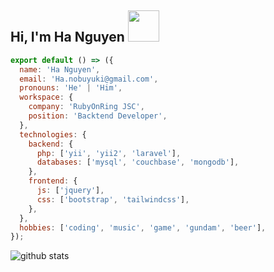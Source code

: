 <h2>Hi, I'm Ha Nguyen <img src="https://camo.githubusercontent.com/40dff491d4e8123af55298ef908faedb66c463e5/68747470733a2f2f6d656469612e67697068792e636f6d2f6d656469612f57556c706c634d704f43456d5447427442572f67697068792e676966" width="50"></h2>

```javascript
export default () => ({
  name: 'Ha Nguyen',
  email: 'Ha.nobuyuki@gmail.com',
  pronouns: 'He' | 'Him',
  workspace: {
    company: 'RubyOnRing JSC',
    position: 'Backtend Developer',
  },
  technologies: {
    backend: {
      php: ['yii', 'yii2', 'laravel'],
      databases: ['mysql', 'couchbase', 'mongodb'],
    },
    frontend: {
      js: ['jquery'],
      css: ['bootstrap', 'tailwindcss'],
    },
  },
  hobbies: ['coding', 'music', 'game', 'gundam', 'beer'],
});
```
![github stats](https://github-readme-stats.vercel.app/api?username=HaNobuyuki&show_icons=true)
